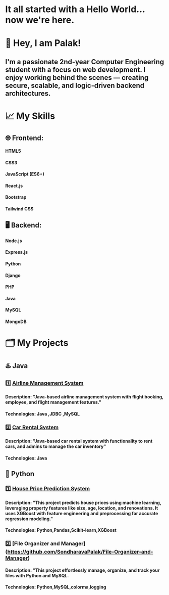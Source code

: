 # It all started with a Hello World... now we're here.
# 👋 Hey, I am Palak!
## I'm a passionate **2nd-year Computer Engineering student** with a focus on **web development**. I enjoy working behind the scenes — creating secure, scalable, and logic-driven backend architectures.
# 📈 My Skills 
## 🌐 Frontend: 
#### HTML5
#### CSS3 
#### JavaScript (ES6+)
#### React.js
#### Bootstrap
#### Tailwind CSS
## 🖥️ Backend: 
#### Node.js
#### Express.js 
#### Python
#### Django
#### PHP
#### Java
#### MySQL
#### MongoDB
# 🗂️ My Projects
## ♨️ Java
### 1️⃣ [Airline Management System](https://github.com/SondharavaPalak/Airline-Management-System)
#### Description: "Java-based airline management system with flight booking, employee, and flight management features."
#### Technologies: Java ,JDBC ,MySQL
### 2️⃣ [Car Rental System](https://github.com/SondharavaPalak/Car-Rental-System)
#### Description: "Java-based car rental system with functionality to rent cars, and admins to manage the car inventory"
#### Technologies: Java
## 🐍 Python
### 1️⃣ [House Price Prediction System](https://github.com/SondharavaPalak/House-Price-Prediction)
#### Description: "This project predicts house prices using machine learning, leveraging property features like size, age, location, and renovations. It uses XGBoost with feature engineering and preprocessing for accurate regression modeling."
#### Technologies: Python,Pandas,Scikit-learn,XGBoost 
### 2️⃣ [File Organizer and Manager] (https://github.com/SondharavaPalak/File-Organizer-and-Manager)
#### Description: "This project effortlessly manage, organize, and track your files with Python and MySQL.
#### Technologies: Python,MySQL,colorma,logging
